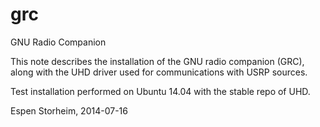 grc
===

GNU Radio Companion

This note describes the installation of the GNU radio companion (GRC), along with the UHD driver used for communications with USRP sources.

Test installation performed on Ubuntu 14.04 with the stable repo of UHD.

Espen Storheim, 2014-07-16
